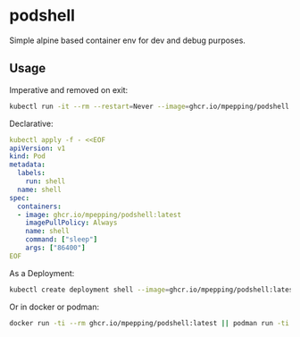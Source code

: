 # podshell

Simple alpine based container env for dev and debug purposes.

## Usage

Imperative and removed on exit:

```bash
kubectl run -it --rm --restart=Never --image=ghcr.io/mpepping/podshell:latest shell
```

Declarative:

```yaml
kubectl apply -f - <<EOF
apiVersion: v1
kind: Pod
metadata:
  labels:
    run: shell
  name: shell
spec:
  containers:
  - image: ghcr.io/mpepping/podshell:latest
    imagePullPolicy: Always
    name: shell
    command: ["sleep"]
    args: ["86400"]
EOF
```

As a Deployment:

```bash
kubectl create deployment shell --image=ghcr.io/mpepping/podshell:latest -- sleep infinit
```

Or in docker or podman:

```bash
docker run -ti --rm ghcr.io/mpepping/podshell:latest || podman run -ti --rm ghcr.io/mpepping/podshell:latest
```
